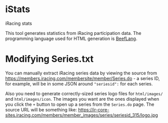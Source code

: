 # iStats
iRacing stats

This tool generates statistics from iRacing participation data. The programming language used for HTML generation is [BeefLang](https://www.beeflang.org/).

# Modifying Series.txt

You can manually extract iRacing series data by viewing the source from https://members.iracing.com/membersite/member/Series.do - a series ID, for example, will be in some JSON around `"seriesid":` for each series.

Also you need to generate correctly-sized series logo files for `html/images/` and `html/images/icon`. The images you want are the ones displayed when you click the `+` button to open up a series from the `Series.do` page. The source URL will be something like: https://ir-core-sites.iracing.com/members/member_images/series/seriesid_315/logo.jpg